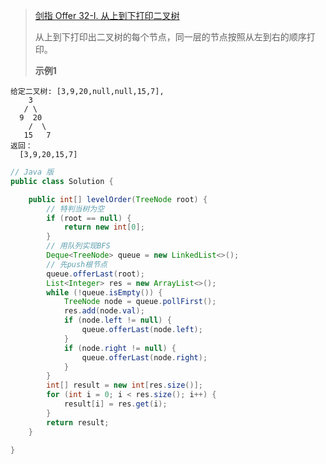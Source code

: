 >[剑指 Offer 32-I. 从上到下打印二叉树](https://leetcode-cn.com/problems/cong-shang-dao-xia-da-yin-er-cha-shu-lcof/)
>
>从上到下打印出二叉树的每个节点，同一层的节点按照从左到右的顺序打印。
>
>**示例1**
```
给定二叉树: [3,9,20,null,null,15,7],
    3
   / \
  9  20
    /  \
   15   7
返回：
  [3,9,20,15,7]
```

```java
// Java 版
public class Solution {

    public int[] levelOrder(TreeNode root) {
        // 特判当树为空
        if (root == null) {
            return new int[0];
        }
        // 用队列实现BFS
        Deque<TreeNode> queue = new LinkedList<>();
        // 先push根节点
        queue.offerLast(root);
        List<Integer> res = new ArrayList<>();
        while (!queue.isEmpty()) {
            TreeNode node = queue.pollFirst();
            res.add(node.val);
            if (node.left != null) {
                queue.offerLast(node.left);
            }
            if (node.right != null) {
                queue.offerLast(node.right);
            }
        }
        int[] result = new int[res.size()];
        for (int i = 0; i < res.size(); i++) {
            result[i] = res.get(i);
        }
        return result;
    }

}
```